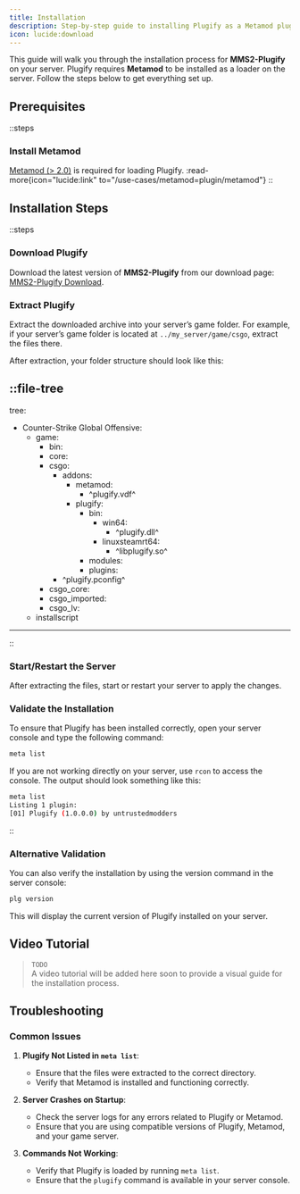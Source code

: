 ```yaml
---
title: Installation
description: Step-by-step guide to installing Plugify as a Metamod plugin for Source 2 dedicated servers.
icon: lucide:download
---
```


This guide will walk you through the installation process for **MMS2-Plugify** on your server. Plugify requires **Metamod** to be installed as a loader on the server. Follow the steps below to get everything set up.

## Prerequisites

::steps
### **Install Metamod**
[Metamod (> 2.0)](https://www.sourcemm.net/downloads.php/?branch=master) is required for loading Plugify.
:read-more{icon="lucide:link" to="/use-cases/metamod=plugin/metamod"}
::

## Installation Steps

::steps
### **Download Plugify**
Download the latest version of **MMS2-Plugify** from our download page:  
[MMS2-Plugify Download](https://github.com/untrustedmodders/mms2-plugify).

### **Extract Plugify**
Extract the downloaded archive into your server’s game folder. For example, if your server’s game folder is located at `../my_server/game/csgo`, extract the files there.

After extraction, your folder structure should look like this:

::file-tree
---
tree:
- Counter-Strike Global Offensive:
    - game:
        - bin:
        - core:
        - csgo:
            - addons:
                - metamod:
                    - ^plugify.vdf^
                - plugify:
                    - bin:
                        - win64:
                            - ^plugify.dll^
                        - linuxsteamrt64:
                            - ^libplugify.so^
                    - modules:
                    - plugins:
            - ^plugify.pconfig^
        - csgo_core:
        - csgo_imported:
        - csgo_lv:
    - installscript
---
::

### **Start/Restart the Server**
After extracting the files, start or restart your server to apply the changes.

### **Validate the Installation**
To ensure that Plugify has been installed correctly, open your server console and type the following command:

```bash
meta list
```

If you are not working directly on your server, use `rcon` to access the console. The output should look something like this:

```bash
meta list
Listing 1 plugin:
[01] Plugify (1.0.0.0) by untrustedmodders
```
::

### **Alternative Validation**
You can also verify the installation by using the version command in the server console:

```bash
plg version
```

This will display the current version of Plugify installed on your server.

## Video Tutorial
> `TODO`  
> A video tutorial will be added here soon to provide a visual guide for the installation process.

## Troubleshooting

### **Common Issues**
1. **Plugify Not Listed in `meta list`**:
    - Ensure that the files were extracted to the correct directory.
    - Verify that Metamod is installed and functioning correctly.

2. **Server Crashes on Startup**:
    - Check the server logs for any errors related to Plugify or Metamod.
    - Ensure that you are using compatible versions of Plugify, Metamod, and your game server.

3. **Commands Not Working**:
    - Verify that Plugify is loaded by running `meta list`.
    - Ensure that the `plugify` command is available in your server console.
